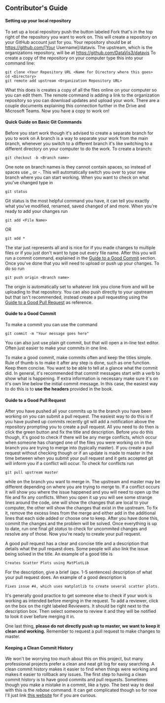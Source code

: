 ## Contributor's Guide

#### Setting up your local repository
To set up a local repository push the button labeled Fork that's in the top right of the repository you want to work on.
This will create a repository on your GitHub account just for you.
Your repository should be at https://github.com/[Your Username]/datavis.
The upstream, which is the organizations repository, will be at https://github.com/DataVis3/datavis
To create a copy of the repository on your computer type this into your command line:
```
git clone <Your Repository URL <Name for Directory where this goes>
cd <Directory>
git remote add upstream <Organization Repository URL>
```
What this does is creates a copy of all the files online on your computer so you can edit them.
The remote command is adding a link to the organization repository so you can download updates and upload your work.
There are a couple documents explaining this connection further in the Drive and Microsoft Teams.
Now you have a copy to work on!

#### Quick Guide on Basic Git Commands
Before you start work though it's advised to create a separate branch for you to work on
A branch is a way to separate your work from the main branch,
whenever you switch to a different branch it's like switching to a different directory on your computer to do the work.
To create a branch:
```
git checkout -b <Branch name>
```
One note on branch names is they cannot contain spaces,
so instead of spaces use _ or -.
This will automatically switch you over to your new branch where you can start working.
When you want to check on what you've changed type in
```
git status
```
Git status is the most helpful command you have,
it can tell you exactly what you've modified, renamed, saved changed of and more.
When you're ready to add your changes run
```
git add <File Name>
```
OR
```
git add *
```
The star just represents all and is nice for if you made changes to multiple files
or if you just don't want to type out every file name.
After this you will run a commit command, explained in the [Guide to a Good Commit](#guide-to-a-good-commit) section.
Once you've done that you will need to upload or push up your changes.
To do so run
```
git push origin <Branch name>
```
The origin is automatically set to whatever link you clone from and will be uploading to that repository.
You can also push directly to your upstream but that isn't recommended,
instead create a pull requesting using the [Guide to a Good Pull Request](#guide-to-a-good-pull-request) as reference.

#### Guide to a Good Commit
To make a commit you can use the command
```
git commit -m "Your message goes here"
```
You can also just use plain git commit,
but that will open a in-line text editor.
Often just easier to make your commits in one line.

To make a good commit, make commits often and keep the titles simple.
Rule of thumb is to make it after any step is done, such as one function.
Keep them concise.
You want to be able to tell at a glance what the commit did.
In general, it's recommended that commit messages start with a verb to show what is happening.
If extra information is necessary make sure it's on it's own line below the initial commit message.
In this case, the easiest way to do this is to **use the headers** provided in the book.

#### Guide to a Good Pull Request
After you have pushed all your commits up to the branch you have been working on you can submit a pull request.
The easiest way to do this is if you have pushed up commits recently 
git will add a notification above the repository prompting you to create a pull request.
All you need to do then is click the green button and fix the title and description.
Before you do this though, it's good to check if there will be any merge conflicts,
which occur when someone has changed one of the files you were working on in the branch you are trying to merge into
(typically master).
If you create a pull request without checking though or
if an update is made to master in the time between when you submit your pull request and it gets accepted
git will inform you if a conflict will occur.
To check for conflicts run
```
git pull upstream master
```
while on the branch you want to merge in.
The upstream and master may be different depending on where you are trying to merge to.
If a conflict occurs it will show you where the issue happened and you will need to open up the file and fix any conflicts.
When you open it up you will see some strange lines around the code,
one will show the changes that are local to your computer,
the other will show the changes that exist in the upstream.
To fix it, remove the excess lines from the merge and either add in the additional lines that each side added
or choose one to keep.
After you have done this, commit the changes and the problem will be solved.
Once everything is up to date, run one final *git status* to check for uncommited changes and resolve any of those.
Now you're ready to create your pull request.

A good pull request has a clear and concise title and a description that details what the pull request does.
Some people will also link the issue being solved in the title.
An example of a good title is
``` 
Creates Scatter Plots using MatPlotLib
```
For the description, give a brief (apx. 1-5 sentences) description of what your pull request does.
An example of a good description is
```
Fixes issue #4, which uses matplotlib to create several scatter plots.
```
It's generally good practice to get someone else to check if your work is working as intended before merging in the request.
To add a reviewer, click on the box on the right labeled Reviewers.
It should be right next to the description box.
Then select someone to review it and they will be notified to look it over before merging it in.

One last thing,
**please do not directly push up to master, we want to keep it clean and working.**
Remember to request a pull request to make changes to master.

#### Keeping a Clean Commit History
We won't be worrying too much about this on this project,
but many professional projects prefer a clean and neat git log for easy searching.
A clean commit history makes it easier to find when things were working and
makes it easier to rollback any issues.
The first step to having a clean commit history is to have good commits and pull requests.
Sometimes though you make a mistake in a commit, like a typo.
The best way to deal with this is the *rebase* command.
It can get complicated though so for now I'll just link [this website][rebase] for if you are curious.

[rebase]: https://www.atlassian.com/git/tutorials/rewriting-history/git-rebase#:~:text=Rebase%20is%20one%20of%20two,has%20powerful%20history%20rewriting%20features.